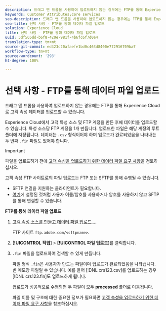 ```yaml
---
description: 드래그 앤 드롭을 사용하여 업로드하지 않는 경우에는 FTP를 통해 Experience Cloud로 고객 속성 데이터를 업로드할 수 있습니다.
keywords: Customer Attributes;core services
seo-description: 드래그 앤 드롭을 사용하여 업로드하지 않는 경우에는 FTP를 통해 Experience Cloud로 고객 속성 데이터를 업로드할 수 있습니다.
seo-title: 선택 사항 - FTP를 통해 데이터 파일 업로드
solution: Experience Cloud
title: 선택 사항 - FTP를 통해 데이터 파일 업로드
uuid: 5df565dd-b6f8-420e-981f-4b6fc6f7d0e4
translation-type: tm+mt
source-git-commit: ed423c20afaefe1bd0c463d8400e772916709ba7
workflow-type: tm+mt
source-wordcount: '293'
ht-degree: 100%

---
```



# 선택 사항 - FTP를 통해 데이터 파일 업로드

드래그 앤 드롭을 사용하여 업로드하지 않는 경우에는 FTP를 통해 Experience Cloud로 고객 속성 데이터를 업로드할 수 있습니다.

Experience Cloud에서 고객 특성 소스 및 FTP 계정을 만든 후에 데이터를 업로드할 수 있습니다. 특성 소스당 FTP 계정을 1개 만듭니다. 업로드한 파일은 해당 계정의 루트 폴더에 저장됩니다. 데이터는 `.csv` 형식이어야 하며 업로드가 완료되었음을 나타내는 두 번째 `.fin` 파일도 있어야 합니다.

>[!IMPORTANT]
>
>파일을 업로드하기 전에 [고객 속성을 업로드하기 위한 데이터 파일 요구 사항](../attributes/crs-data-file.md#concept_DE908F362DF24172BFEF48E1797DAF19)을 검토하십시오.

고객 속성 FTP 사이트로의 파일 업로드는 FTP 또는 SFTP를 통해 수행될 수 있습니다.

* SFTP 연결을 지원하는 클라이언트가 필요합니다.
* [여기](https://docs.adobe.com/help/en/analytics/export/ftp-and-sftp/secure-file-transfer-protocol/ftp-sftp-cert-auth.html)에 설명된 것처럼 사용자 이름/암호를 사용하거나 암호를 사용하지 않고 SFTP를 통해 연결할 수 있습니다.

**FTP를 통해 데이터 파일 업로드**

1. [고객 속성 소스를 만들고 데이터 파일 업로드...](../attributes/t-crs-usecase.md#task_BCC327B2A0EF4A1BBB2934013AB92B78).

   FTP 사이트 `ftp.adobe.com/<sftpname>`.

1. **[!UICONTROL 작업]** > **[!UICONTROL 파일 업로드]**&#x200B;를 클릭합니다.

1. `.fin` 파일을 업로드하여 검색할 수 있게 만듭니다.

   파일 형식 `.fin`은 사용자가 만드는 파일이며 업로드가 완료되었음을 나타냅니다. 빈 메모장 파일일 수 있습니다. 예를 들어 [!DNL crs123.csv]를 업로드하는 경우 [!DNL crs123.fin]도 업로드하게 됩니다.

   업로드가 성공적으로 수행되면 두 파일이 모두 **processed** 폴더로 이동됩니다.

   파일 이름 및 구조에 대한 중요한 정보가 필요하면 [고객 속성을 업로드하기 위한 데이터 파일 요구 사항](../attributes/crs-data-file.md#concept_DE908F362DF24172BFEF48E1797DAF19)을 참조하십시오.
